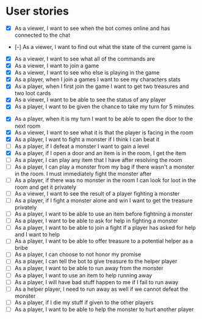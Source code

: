 # User stories

* [x] As a viewer, I want to see when the bot comes online and has connected to the chat
* [-] As a viewer, I want to find out what the state of the current game is
* [x] As a viewer, I want to see what all of the commands are
* [x] As a viewer, I want to join a game
* [x] As a viewer, I want to see who else is playing in the game
* [x] As a player, when I join a games I want to see my characters stats
* [x] As a player, when I first join the game I want to get two treasures and two loot cards
* [x] As a viewer, I want to be able to see the status of any player
* [x] As a player, I want to be given the chance to take my turn for 5 minutes
<!-- * [ ] As a player, I must choose an item to be given to another player if I have too many items -->
<!-- * [ ] As a player, I must drop an item if I want to play another item of the same type -->
* [x] As a player, when it is my turn I want to be able to open the door to the next room
* [x] As a viewer, I want to see what it is that the player is facing in the room
* [x] As a player, I want to fight a monster if I think I can beat it
* [ ] As a player, if I defeat a monster I want to gain a level
* [x] As a player, if I open a door and an item is in the room, I get the item
* [ ] As a player, I can play any item that I have after resolving the room
* [ ] As a player, I can play a monster from my bag if there wasn't a monster in the room. I must immediately fight the monster after
* [ ] As a player, if there was no monster in the room I can look for loot in the room and get it privately
* [ ] As a viewer, I want to see the result of a player fighting a monster
* [ ] As a player, if I fight a monster alone and win I want to get the treasure privately
* [ ] As a player, I want to be able to use an item before fightning a monster
* [ ] As a player, I want to be able to ask for help in fighting a monster
* [ ] As a player, I want to be able to join a fight if a player has asked for help and I want to help
* [ ] As a player, I want to be able to offer treasure to a potential helper as a bribe
* [ ] As a player, I can choose to not honor my promise
* [ ] As a player, I can tell the bot to give treasure to the helper player
* [ ] As a player, I want to be able to run away from the monster
* [ ] As a player, I want to use an item to help running away
* [ ] As a player, I will have bad stuff happen to me if I fail to run away
* [ ] As a helper player, I need to run away as well if we cannot defeat the monster
* [ ] As a player, if I die my stuff if given to the other players
* [ ] As a player, I want to be able to help the monster to hurt another player

